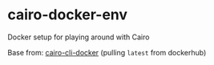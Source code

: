 # cairo-docker-env
Docker setup for playing around with Cairo

Base from: [cairo-cli-docker](https://github.com/Shard-Labs/cairo-cli-docker) (pulling `latest` from dockerhub)

